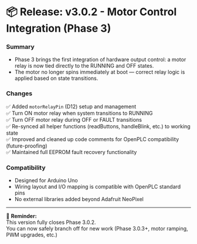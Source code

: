 # 📦 Release: v3.0.2 - Motor Control Integration (Phase 3)

### Summary
- Phase 3 brings the first integration of hardware output control: a motor relay is now tied directly to the RUNNING and OFF states.
- The motor no longer spins immediately at boot — correct relay logic is applied based on state transitions.

### Changes
✅ Added `motorRelayPin` (D12) setup and management  
✅ Turn ON motor relay when system transitions to RUNNING  
✅ Turn OFF motor relay during OFF or FAULT transitions  
✅ Re-synced all helper functions (readButtons, handleBlink, etc.) to working state  
✅ Improved and cleaned up code comments for OpenPLC compatibility (future-proofing)  
✅ Maintained full EEPROM fault recovery functionality

### Compatibility
- Designed for Arduino Uno
- Wiring layout and I/O mapping is compatible with OpenPLC standard pins
- No external libraries added beyond Adafruit NeoPixel

---

🔔 **Reminder:**  
This version fully closes Phase 3.0.2.  
You can now safely branch off for new work (Phase 3.0.3+, motor ramping, PWM upgrades, etc.)  

